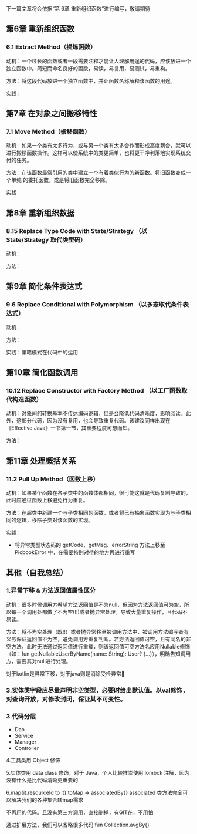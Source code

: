 下一篇文章将会依据“第 6章 重新组织函数”进行编写，敬请期待



## 第6章 重新组织函数

### 6.1 Extract Method（提炼函数）

动机：一个过长的函数或者一段需要注释才能让人理解用途的代码，应该放进一个独立函数中。简短而命名良好的函数，易读，易复用，易测试，易重构。

方法：将这段代码放进一个独立函数中，并让函数名称解释该函数的用途。

实践：

## 第7章 在对象之间搬移特性

### 7.1 Move Method（搬移函数）

动机：如果一个类有太多行为，或与另一个类有太多合作而形成高度耦合，就可以进行搬移函数操作。这样可以使系统中的类更简单，也将更干净利落地实现系统交付的任务。

方法：在该函数最常引用的类中建立一个有着类似行为的新函数。将旧函数变成一个单纯 的委托函数，或是将旧函数完全移除。

实践：

## 第8章 重新组织数据

### 8.15 Replace Type Code with State/Strategy （以 State/Strategy 取代类型码）

动机：

方法：



## 第9章 简化条件表达式

### 9.6 Replace Conditional with Polymorphism （以多态取代条件表达式）

动机：

方法：

实践：策略模式在代码中的运用



## 第10章 简化函数调用

### 10.12 Replace Constructor with Factory Method （以工厂函数取代构造函数）

动机：对象间的转换基本不传达编码逻辑，但是会降低代码清晰度，影响阅读。此外，这部分代码，因为没有复用，也会导致重复代码。该建议同样出现在《Effective Java》一书第一节，其重要程度可想而知。

方法：



## 第11章 处理概括关系

### 11.2 Pull Up Method（函数上移）

动机：如果某个函数在各子类中的函数体都相同，很可能这就是代码复制导致的，此时应通过函数上移避免行为重复。

方法：在超类中新建一个与子类相同的函数，或者将已有抽象函数实现为与子类相同的逻辑，移除子类对该函数的实现。

实践：

- 将异常类型状态码的 getCode、getMsg、errorString 方法上移至 PicbookError 中，在需要特别对待的地方再进行重写

## 其他（自我总结）

### 1.异常下移 & 方法返回值属性区分

动机：很多时候调用方希望方法返回值是不为null，但因为方法返回值可为空，所以每一个调用处都做了不为空(!!)或者抛异常处理。导致大量重复操作，且代码不易读。

方法：将不为空处理（既!!）或者抛异常移至被调用方法中，被调用方法编写者有义务保证返回值不为空，避免调用方重复判断。若方法返回值可空，且有同名的非空方法，此时无法通过返回值进行重载，则该返回值可空方法名应用Nullable修饰（如：fun getNullableUserByName(name: String): User? {...}），明确告知调用方，需要其对null进行处理。



对于kotlin是异常下移，对于java则是消除受检异常



### 3.实体类字段应尽量声明非空类型，必要时给出默认值。以val修饰，对查询开放，对修改封闭，保证其不可变性。



### 3.代码分层

- Dao
- Service
- Manager
- Controller



4.工具类用 Object 修饰



5.实体类用 data class 修饰，对于 Java，个人比较推崇使用 lombok 注解，因为没有什么是比代码清晰更重要的



6.map{it.resourceId to it}.toMap => associatedBy{} associated 类方法完全可以解决我们的各种集合转map需求







不再用的代码。且没有第三方调用，直接删掉，有GIT在，不用怕



通过扩展方法，我们可以省略很多代码 fun Collection.avgBy{}